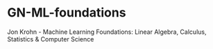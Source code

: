 # GN-ML-foundations
Jon Krohn - Machine Learning Foundations: Linear Algebra, Calculus, Statistics &amp; Computer Science
